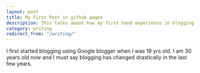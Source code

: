 ```yaml
---
layout: post
title: My First Post in github pages
description: This talks about how my first hand experience in blogging
category: writing
redirect_from: "/writing/"
---
```

I first started blogging using Google blogger when I was 19 yrs old. I am 30 years old now and I must say blogging has changed drastically in the last few years.
